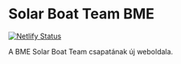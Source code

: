 # Solar Boat Team BME

[![Netlify Status](https://api.netlify.com/api/v1/badges/00c4c52f-743c-4e68-a8ca-c7ae64b9765c/deploy-status)](https://app.netlify.com/sites/hungry-lumiere-257439/deploys)

A BME Solar Boat Team csapatának új weboldala.

